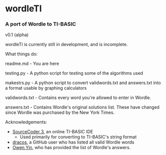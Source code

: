 # wordleTI
### A port of Wordle to TI-BASIC

v0.1 (alpha)

wordleTI is currently still in development, and is incomplete.

What things do:

readme.md    - You are here

testing.py   - A python script for testing some of the algorithms used

makestrs.py  - A python script to convert validwords.txt and answers.txt into a format usable by graphing calculators

validwords.txt - Contains every word you're allowed to enter in Wordle.

answers.txt - Contains Wordle's original solutions list. These have changed since Wordle was purchased by the New York Times.


Acknowledgements:
- [SourceCoder 3](https://www.cemetech.net/sc/), an online TI-BASIC IDE
  - Used primarily for converting to TI-BASIC's string format
- [dracos](https://gist.github.com/dracos/dd0668f281e685bad51479e5acaadb93), a GitHub user who has listed all valid Wordle words
- [Owen Yin](https://medium.com/@owenyin/here-lies-wordle-2021-2027-full-answer-list-52017ee99e86), who has provided the list of Wordle's answers.
